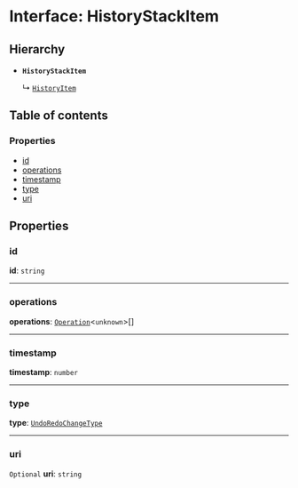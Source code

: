 # Interface: HistoryStackItem

## Hierarchy

* **`HistoryStackItem`**

  ↳ [`HistoryItem`](/auto-docs/free-layout-editor/interfaces/HistoryItem.md)

## Table of contents

### Properties

* [id](/auto-docs/free-layout-editor/interfaces/HistoryStackItem.md#id)
* [operations](/auto-docs/free-layout-editor/interfaces/HistoryStackItem.md#operations)
* [timestamp](/auto-docs/free-layout-editor/interfaces/HistoryStackItem.md#timestamp)
* [type](/auto-docs/free-layout-editor/interfaces/HistoryStackItem.md#type)
* [uri](/auto-docs/free-layout-editor/interfaces/HistoryStackItem.md#uri)

## Properties

### id

**id**: `string`

***

### operations

**operations**: [`Operation`](/auto-docs/free-layout-editor/interfaces/Operation.md)<`unknown`>\[]

***

### timestamp

**timestamp**: `number`

***

### type

**type**: [`UndoRedoChangeType`](/auto-docs/free-layout-editor/enums/UndoRedoChangeType.md)

***

### uri

`Optional` **uri**: `string`
